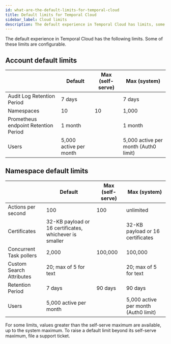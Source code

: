 ```yaml
---
id: what-are-the-default-limits-for-temporal-cloud
title: Default limits for Temporal Cloud
sidebar_label: Cloud limits
description: The default experience in Temporal Cloud has limits, some of which are configurable.
---
```


The default experience in Temporal Cloud has the following limits.
Some of these limits are configurable.

## Account default limits

| | Default | Max (self-serve) | Max (system) |
| --- | --- | --- | --- |
| Audit Log Retention Period | 7 days | | 7 days |
| Namespaces | 10 | 10 | 1,000 |
| Prometheus endpoint Retention Period | 1 month | | 1 month |
| Users | 5,000 active per month | | 5,000 active per month (Auth0 limit) |

## Namespace default limits

| | Default | Max (self-serve) | Max (system) |
| --- | --- | --- | --- |
| Actions per second | 100 | 100 | unlimited |
| Certificates | 32-KB payload or 16 certificates, whichever is smaller | | 32-KB payload or 16 certificates |
| Concurrent Task pollers | 2,000 | 100,000 | 100,000 |
| Custom Search Attributes | 20; max of 5 for text | | 20; max of 5 for text |
| Retention Period | 7 days | 90 days | 90 days |
| Users | 5,000 active per month | | 5,000 active per month (Auth0 limit) |

For some limits, values greater than the self-serve maximum are available, up to the system maximum.
To raise a default limit beyond its self-serve maximum, file a support ticket.
